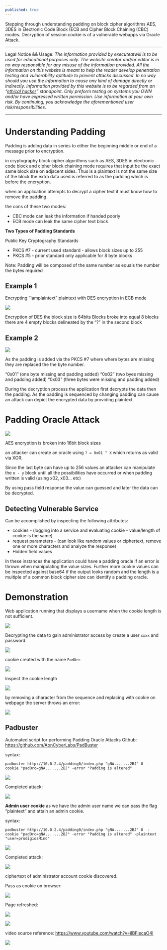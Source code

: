 ```yaml
---
published: true
---
```

Stepping through understanding padding on block cipher algorithms AES, 3DES in Electronic Code Block (ECB and Cipher Block Chaining (CBC) modes. Decryption of session cookie is of a vulnerable webapps via Oracle Attack.

----------

Legal Notice && Usage: *The information provided by executeatwill is to be used for educational purposes only. The website creator and/or editor is in no way responsible for any misuse of the information provided. All the information on this website is meant to help the reader develop penetration testing and vulnerability aptitude to prevent attacks discussed. In no way should you use the information to cause any kind of damage directly or indirectly. Information provided by this website is to be regarded from an “*[*ethical hacker*](https://www.dictionary.com/browse/ethical-hacker)*” standpoint. Only preform testing on systems you OWN and/or have expressed written permission. Use information at your own risk.* *By continuing, you acknowledge the aforementioned user risk/responsibilities.*

----------

# Understanding Padding

Padding is adding data in series to either the beginning middle or end of a message prior to encryption.

in cryptography block cipher algorithms such as AES, 3DES in electronic code block and cipher block chaining mode requires that input be the exact same block size on adjacent sides.  Thus is a plaintext is not the same size of the block the extra data used is referred to as the padding which is before the encryption.

when an application attempts to decrypt a cipher text it must know how to remove the padding.

the cons of these two modes:

- CBC mode can leak the information if handed poorly
- ECB mode can leak the same cipher text block

**Two Types of Padding Standards**

Public Key Cryptography Standards
- PKCS #7 - current used standard - allows block sizes up to 255
- PKCS #5 -  prior standard only applicable for 8 byte blocks

Note: Padding will be composed of the same number as equals the number the bytes required


## Example  1

Encrypting “Iamplaintext” plaintext with DES encryption in ECB mode 

![](https://paper-attachments.dropbox.com/s_6DDAF448B538453129C7A542DEA81938EEA105A8AB739E29584AAB7FF8CD8BB5_1643401284822_image.png)


Encryption of DES the block size is 64bits
Blocks broke into equal 8 blocks
there are 4 empty blocks delineated by the “?” in the second block


## Example 2

![](https://paper-attachments.dropbox.com/s_6DDAF448B538453129C7A542DEA81938EEA105A8AB739E29584AAB7FF8CD8BB5_1643401881448_image.png)


As the padding is added via the PKCS #7 where where bytes are missing they are replaced the the byte number.

“0x01” (one byte missing and padding added)
“0x02” (two byes missing and padding added)
“0x03” (three bytes were missing and padding added)

During the decryption process the application first decrypts the data then the padding. As the padding is sequenced by changing padding can cause an attack can depict the encrypted data by providing plaintext.


# Padding Oracle Attack


![](https://paper-attachments.dropbox.com/s_6DDAF448B538453129C7A542DEA81938EEA105A8AB739E29584AAB7FF8CD8BB5_1643402315814_image.png)


AES encryption is broken into 16bit block sizes

an attacker can create an oracle using `? = 0x01 ^ X` which returns as valid via XOR.

Since the last byte can have up to 256 values an attacker can manipulate the `n - y` block until all the possibilities have occurred or when padding written is valid (using x02, x03… etc)

By using pass field response the value can guessed and later the data can be decrypted.


## Detecting Vulnerable Service

Can be accomplished by inspecting the following attributes:


- cookies - (logging into a service and evaluating cookie - value/length of cookie is the same)
- request parameters - (can look like random values or ciphertext, remove one or more characters and analyze the response)
- Hidden field values

In these instances the application could have a padding oracle if an error is thrown when manipulating the value sizes. Further more cookie values can be inspected against base64 if the output looks random and the length is a multiple of a common block cipher size can identify a padding oracle.


# Demonstration

Web application running that displays a username when the cookie length is not sufficient. 

![](https://paper-attachments.dropbox.com/s_6DDAF448B538453129C7A542DEA81938EEA105A8AB739E29584AAB7FF8CD8BB5_1643403273848_image.png)



Decrypting the data to gain administrator access by create a user `xxxx` and password

![](https://paper-attachments.dropbox.com/s_6DDAF448B538453129C7A542DEA81938EEA105A8AB739E29584AAB7FF8CD8BB5_1643403419104_image.png)


cookie created with the name `PadOrc`

![](https://paper-attachments.dropbox.com/s_6DDAF448B538453129C7A542DEA81938EEA105A8AB739E29584AAB7FF8CD8BB5_1643403462908_image.png)


Inspect the cookie length 

![](https://paper-attachments.dropbox.com/s_6DDAF448B538453129C7A542DEA81938EEA105A8AB739E29584AAB7FF8CD8BB5_1643403569103_image.png)


by removing a character from the sequence and replacing with cookie on webpage the server throws an error:

![](https://paper-attachments.dropbox.com/s_6DDAF448B538453129C7A542DEA81938EEA105A8AB739E29584AAB7FF8CD8BB5_1643403708006_image.png)




## Padbuster

Automated script for performing Padding Oracle Attacks
Github: https://github.com/AonCyberLabs/PadBuster

syntax:

    padbuster http://10.0.2.4/padding0/index.php "gNA.......2BJ" 8  -cookie "padOrc=gNA.......2BJ" -error "Padding is altered"

![](https://paper-attachments.dropbox.com/s_6DDAF448B538453129C7A542DEA81938EEA105A8AB739E29584AAB7FF8CD8BB5_1643403998226_image.png)


Completed attack:

![](https://paper-attachments.dropbox.com/s_6DDAF448B538453129C7A542DEA81938EEA105A8AB739E29584AAB7FF8CD8BB5_1643404035465_image.png)


**Admin user cookie** 
as we have the admin user name we can pass the flag “plaintext” and attain an admin cookie.

syntax:

    padbuster http://10.0.2.4/padding0/index.php "gNA.......2BJ" 8  -cookie "padOrc=gNA.......2BJ" -error "Padding is altered" -plaintext "user=prodigiosMind"

![](https://paper-attachments.dropbox.com/s_6DDAF448B538453129C7A542DEA81938EEA105A8AB739E29584AAB7FF8CD8BB5_1643404209076_image.png)


Completed attack:

![](https://paper-attachments.dropbox.com/s_6DDAF448B538453129C7A542DEA81938EEA105A8AB739E29584AAB7FF8CD8BB5_1643404245930_image.png)


ciphertext of administrator account cookie discovered.

Pass as cookie on browser:

![](https://paper-attachments.dropbox.com/s_6DDAF448B538453129C7A542DEA81938EEA105A8AB739E29584AAB7FF8CD8BB5_1643404288674_image.png)


Page refreshed:

![](https://paper-attachments.dropbox.com/s_6DDAF448B538453129C7A542DEA81938EEA105A8AB739E29584AAB7FF8CD8BB5_1643404307878_image.png)

![](https://paper-attachments.dropbox.com/s_6DDAF448B538453129C7A542DEA81938EEA105A8AB739E29584AAB7FF8CD8BB5_1643404341357_image.png)

video source reference: https://www.youtube.com/watch?v=ilBFiecaO4I



<a href="https://www.buymeacoffee.com/execatwill"><img src="https://img.buymeacoffee.com/button-api/?text=Buy me a pizza&emoji=🍕&slug=execatwill&button_colour=5F7FFF&font_colour=ffffff&font_family=Arial&outline_colour=000000&coffee_colour=FFDD00" /></a>
